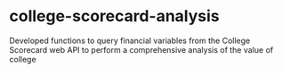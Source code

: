 # college-scorecard-analysis
Developed functions to query financial variables from the College Scorecard web API to perform a comprehensive analysis of the value of college
